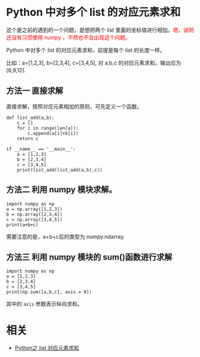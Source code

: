 


# Python 中对多个 list 的对应元素求和

这个是之前的遇到的一个问题，是想把两个 list 里面的坐标值进行相加。<span style="color:red;">嗯，说明还没有习惯使用 numpy ，不然也不会出现这个问题。</span>


Python 中对多个 list 的对应元素求和，前提是每个 list 的长度一样。


比如：a=[1,2,3], b=[2,3,4], c=[3,4,5], 对 a,b,c 的对应元素求和，输出应为 [6,9,12].
　　
## 方法一 直接求解


直接求解，按照对应元素相加的原则，可先定义一个函数。


```
def list_add(a,b):
​    c = []
​    for i in range(len(a)):
​        c.append(a[i]+b[i])
​    return c

if __name__ == '__main__':
​    a = [1,2,3]
​    b = [2,3,4]
​    c = [3,4,5]
​    print(list_add(list_add(a,b),c))
```


## 方法二 利用 numpy 模块求解。

```
import numpy as np
a = np.array([1,2,3])
b = np.array([2,3,4])
c = np.array([3,4,5])
print(a+b+c)
```


需要注意的是，a+b+c后的类型为 numpy.ndarray.



## 方法三 利用 numpy 模块的 sum()函数进行求解


```
import numpy as np
a = [1,2,3]
b = [2,3,4]
c = [3,4,5]
print(np.sum([a,b,c], axis = 0))
```

其中的 `axis` 参数表示纵向求和。



# 相关

- [Python之 list 对应元素求和](https://blog.csdn.net/jclian91/article/details/78118805)
